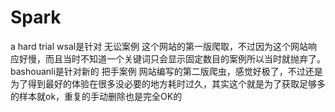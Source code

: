# Spark
a hard trial
wsal是针对 无讼案例 这个网站的第一版爬取，不过因为这个网站响应好慢，而且当时不知道一个关键词只会显示固定数目的案例所以当时就抛弃了。
bashouanli是针对新的 把手案例 网站编写的第二版爬虫，感觉好极了，不过还是为了得到最好的体验在很多没必要的地方耗时过久，其实这个就是为了获取足够多的样本就ok，重复的手动删除也是完全OK的
